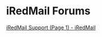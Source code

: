 # iRedMail Forums

[iRedMail Support (Page 1) - iRedMail](https://forum.iredmail.org/forum2-iredmail-support.html)